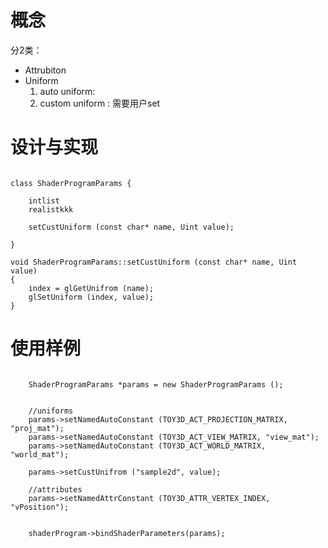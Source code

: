 # 概念 #

分2类：
  * Attrubiton
  * Uniform
    1. auto uniform:
    1. custom uniform : 需要用户set

# 设计与实现 #


```

class ShaderProgramParams {

    intlist
    realistkkk

    setCustUniform (const char* name, Uint value);

}

void ShaderProgramParams::setCustUniform (const char* name, Uint value)
{
    index = glGetUnifrom (name);
    glSetUniform (index, value);
}

```

# 使用样例 #

```

    ShaderProgramParams *params = new ShaderProgramParams ();


    //uniforms
    params->setNamedAutoConstant (TOY3D_ACT_PROJECTION_MATRIX, "proj_mat");
    params->setNamedAutoConstant (TOY3D_ACT_VIEW_MATRIX, "view_mat");
    params->setNamedAutoConstant (TOY3D_ACT_WORLD_MATRIX, "world_mat");

    params->setCustUnifrom ("sample2d", value);

    //attributes
    params->setNamedAttrConstant (TOY3D_ATTR_VERTEX_INDEX, "vPosition");


    shaderProgram->bindShaderParameters(params);


```
